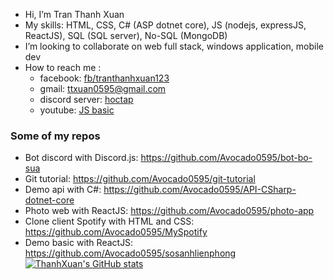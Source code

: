 - Hi, I’m Tran Thanh Xuan
- My skills:  HTML, CSS, C# (ASP dotnet core), JS (nodejs, expressJS, ReactJS), SQL (SQL server), No-SQL (MongoDB)
- I’m looking to collaborate on web full stack, windows application, mobile dev
- How to reach me :
  + facebook: [fb/tranthanhxuan123](https://www.facebook.com/tranthanhxuan123/)
  + gmail: ttxuan0595@gmail.com
  + discord server: [hoctap](https://discord.gg/QN7YCMEcMU)
  + youtube: [JS basic](https://www.youtube.com/playlist?list=PL1yLvINYNFc_OR0it4nz79ceqO1uZCQ9I)
### Some of my repos
+ Bot discord with Discord.js: https://github.com/Avocado0595/bot-bo-sua
+ Git tutorial: https://github.com/Avocado0595/git-tutorial
+ Demo api with C#: https://github.com/Avocado0595/API-CSharp-dotnet-core
+ Photo web with ReactJS: https://github.com/Avocado0595/photo-app
+ Clone client Spotify with HTML and CSS: https://github.com/Avocado0595/MySpotify
+ Demo basic with ReactJS: https://github.com/Avocado0595/sosanhlienphong
[![ThanhXuan's GitHub stats](https://github-readme-stats.vercel.app/api?username=avocado0595)](https://github.com/avocado0595/github-readme-stats)
<!---
Avocado0595/Avocado0595 is a ✨ special ✨ repository because its `README.md` (this file) appears on your GitHub profile.
You can click the Preview link to take a look at your changes.
--->
